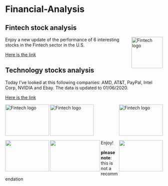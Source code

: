 # Financial-Analysis

## Fintech stock analysis
<a><img src="https://www.startupmgzn.com/english/wp-content/uploads/2016/09/shutterstock_374291458-1110x1065.jpg" alt="Fintech logo" align="right" width="100" height="100" /></a>

Enjoy a new update of the performance of 6 interesting
 stocks in the Fintech sector in the U.S.
 
[Here is the link](https://rawcdn.githack.com/elior631/Financial-Analysis/34eb74d69caaa8a9febaa3989dfee3d2156b4cbd/Fintech%20preferred%20stocks%20analysis.html) 

## Technology stocks analysis
Today I've looked at this following companies: AMD, AT&T, PayPal, Intel Corp, NVIDIA and Ebay.
The data is updated to 01/06/2020.

[Here is the link](https://rawcdn.githack.com/elior631/Financial-Analysis/2d59729443a6093dc9821c11bb728e39aba89637/Top_Tech_stocks_Q2_2020.html)

<a><img src="https://upload.wikimedia.org/wikipedia/commons/thumb/c/c9/Intel-logo.svg/1280px-Intel-logo.svg.png" alt="Fintech logo" align="right" width="140" height="100" /></a>

<a><img src="https://logos-download.com/wp-content/uploads/2016/10/NVIDIA_logo_-700x700.png" alt="Fintech logo" align="left" width="140" height="100" /></a>

<a><img src="https://affordablepressurewashingllc.com/wp-content/uploads/2019/01/paypal.jpg" alt="Fintech logo" align="middle" width="140" height="100" /></a>

<a><img src="https://i.ebayimg.com/images/g/4XsAAOSwZC1Z7oHl/s-l400.jpg" align="right" width="140" height="100" /></a>
 
 <a><img src="https://seekvectorlogo.com/wp-content/uploads/2017/12/att-vector-logo.png" align="left" width="140" height="100" /></a>
 
  <a><img src="https://www.pc.co.il/wp-content/uploads/2016/10/AMD_Logo.600.jpg" align="left" width="160" height="100" /></a>
 


Enjoy!



**please note**: this is not a recommendation


